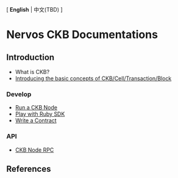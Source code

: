 
\[ **English** | 中文(TBD) \]

# Nervos CKB Documentations


## Introduction

- What is CKB?
- [Introducing the basic concepts of CKB/Cell/Transaction/Block](https://github.com/nervosnetwork/docs/blob/master/basic-concepts-ckb-cell-transaction-block.md)




### Develop 
- [Run a CKB Node](https://github.com/nervosnetwork/ckb#build-dependencies)
- [Play with Ruby SDK](https://github.com/nervosnetwork/ckb-demo-ruby-sdk#how-to-use)
- [Write a Contract](https://github.com/nervosnetwork/ckb-demo-ruby-sdk/blob/develop/docs/how-to-write-contracts.md)

### API

- [CKB Node RPC](https://github.com/nervosnetwork/ckb/blob/develop/rpc/README.md)



## References

